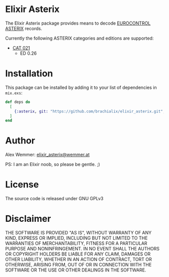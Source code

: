# Elixir Asterix

The Elixir Asterix package provides means to decode [EUROCONTROL ASTERIX](https://www.eurocontrol.int/services/asterix) records.

Currently the following ASTERIX categories and editions are supported:

- [CAT 021](https://www.eurocontrol.int/publications/cat021-automatic-dependent-surveillance-broadcast-ads-b-messages-part-12)
    - ED 0.26

# Installation

This package can be installed by adding it to your list of dependencies in `mix.exs`:

```elixir
def deps do
  [
    {:asterix, git: "https://github.com/brachialix/elixir_asterix.git", branch: "master"}
  ]
end
```

# Author

Alex Wemmer: elixir_asterix@wemmer.at

PS: I am an Elixir noob, so please be gentle. ;)

# License

The source code is released under GNU GPLv3

# Disclaimer

THE SOFTWARE IS PROVIDED "AS IS", WITHOUT WARRANTY OF ANY KIND, EXPRESS OR IMPLIED, INCLUDING BUT NOT LIMITED TO THE WARRANTIES OF MERCHANTABILITY, FITNESS FOR A PARTICULAR PURPOSE AND NONINFRINGEMENT. IN NO EVENT SHALL THE AUTHORS OR COPYRIGHT HOLDERS BE LIABLE FOR ANY CLAIM, DAMAGES OR OTHER LIABILITY, WHETHER IN AN ACTION OF CONTRACT, TORT OR OTHERWISE, ARISING FROM, OUT OF OR IN CONNECTION WITH THE SOFTWARE OR THE USE OR OTHER DEALINGS IN THE SOFTWARE.







